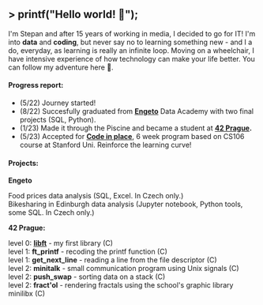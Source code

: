 ## > printf("Hello world! 👋");

I'm Stepan and after 15 years of working in media, I decided to go for IT! I'm into **data** and **coding**, but never say no to learning something new - and I a do, everyday, as learning is really an infinite loop. Moving on a wheelchair, I have intensive experience of how technology can make your life better. You can follow my adventure here 💪.

#### Progress report: 
- (5/22) Journey started!
- (8/22) Succesfully graduated from **[Engeto](https://engeto.cz)** Data Academy with two final projects (SQL, Python).  
- (1/23) Made it through the Piscine and became a student at **[42 Prague](https://42prague.com).**  
- (5/23) Accepted for **[Code in place](https://codeinplace.stanford.edu)**, 6 week program based on CS106 course at Stanford Uni. Reinforce the learning curve!

#### Projects:

**Engeto**

Food prices data analysis (SQL, Excel. In Czech only.)  
Bikesharing in Edinburgh data analysis (Jupyter notebook, Python tools, some SQL. In Czech only.)

**42 Prague:**

level 0: **[libft](https://github.com/birkofcz/42__libft)** - my first library (C)  
level 1: **ft_printf** - recoding the printf function (C)  
level 1: **get_next_line** - reading a line from the file descriptor (C)  
level 2: **minitalk** - small communication program using Unix signals (C)  
level 2: **push_swap** - sorting data on a stack (C)  
level 2: **fract'ol** - rendering fractals using the school's graphic library minilibx (C)  

> 



<!--
**birkofcz/birkofcz** is a ✨ _special_ ✨ repository because its `README.md` (this file) appears on your GitHub profile.

Here are some ideas to get you started:

- 🔭 I’m currently working on ...
- 🌱 I’m currently learning ...
- 👯 I’m looking to collaborate on ...
- 🤔 I’m looking for help with ...
- 💬 Ask me about ...
- 📫 How to reach me: ...
- 😄 Pronouns: ...
- ⚡ Fun fact: ...
-->


